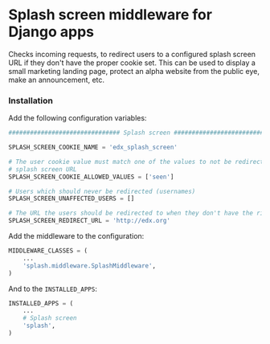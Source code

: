 Splash screen middleware for Django apps
========================================

Checks incoming requests, to redirect users to a configured splash screen URL
if they don't have the proper cookie set. This can be used to display a small
marketing landing page, protect an alpha website from the public eye, make an
announcement, etc.

### Installation

Add the following configuration variables:

```python
############################### Splash screen ####################################

SPLASH_SCREEN_COOKIE_NAME = 'edx_splash_screen'

# The user cookie value must match one of the values to not be redirected to the
# splash screen URL
SPLASH_SCREEN_COOKIE_ALLOWED_VALUES = ['seen']

# Users which should never be redirected (usernames)
SPLASH_SCREEN_UNAFFECTED_USERS = []

# The URL the users should be redirected to when they don't have the right cookie
SPLASH_SCREEN_REDIRECT_URL = 'http://edx.org'
```

Add the middleware to the configuration:

```python
MIDDLEWARE_CLASSES = (
    ...
    'splash.middleware.SplashMiddleware',
)
```

And to the `INSTALLED_APPS`:

```python
INSTALLED_APPS = (
    ...
    # Splash screen
    'splash',
)
```

